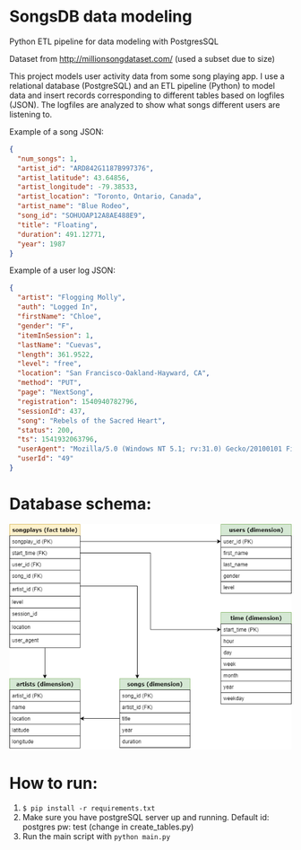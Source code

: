 # SongsDB data modeling
Python ETL pipeline for data modeling with PostgresSQL

Dataset from http://millionsongdataset.com/ (used a subset due to size)

This project models user activity data from some song playing app. I use a relational database (PostgreSQL) and an ETL pipeline (Python) to model data and insert records corresponding to different tables based on logfiles (JSON). The logfiles are analyzed to show what songs different users are listening to.

Example of a song JSON:
```JSON
{
  "num_songs": 1,
  "artist_id": "ARD842G1187B997376",
  "artist_latitude": 43.64856,
  "artist_longitude": -79.38533,
  "artist_location": "Toronto, Ontario, Canada",
  "artist_name": "Blue Rodeo",
  "song_id": "SOHUOAP12A8AE488E9",
  "title": "Floating",
  "duration": 491.12771,
  "year": 1987
}
```

Example of a user log JSON:

```JSON
{
  "artist": "Flogging Molly",
  "auth": "Logged In",
  "firstName": "Chloe",
  "gender": "F",
  "itemInSession": 1,
  "lastName": "Cuevas",
  "length": 361.9522,
  "level": "free",
  "location": "San Francisco-Oakland-Hayward, CA",
  "method": "PUT",
  "page": "NextSong",
  "registration": 1540940782796,
  "sessionId": 437,
  "song": "Rebels of the Sacred Heart",
  "status": 200,
  "ts": 1541932063796,
  "userAgent": "Mozilla/5.0 (Windows NT 5.1; rv:31.0) Gecko/20100101 Firefox/31.0",
  "userId": "49"
}
```


# Database schema:

![Schema](https://github.com/CrisBuda/SongsDB-data-modeling/blob/master/db.png)

# How to run:

1. ```$ pip install -r requirements.txt```
2. Make sure you have postgreSQL server up and running. Default id: postgres pw: test (change in create_tables.py)
3. Run the main script with ``python main.py``
